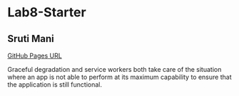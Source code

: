 # Lab8-Starter

## Sruti Mani

[GitHub Pages URL](https://srutimani.github.io/Lab8_Starter/)

Graceful degradation and service workers both take care of the situation where an app is not able to perform at its maximum capability to ensure that the application is still functional.